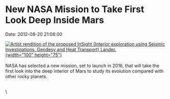 New NASA Mission to Take First Look Deep Inside Mars
====================================================

Date: 2012-08-20 21:08:00

[![Artist rendition of the proposed InSight (Interior exploration using
Seismic Investigations, Geodesy and Heat Transport)
Lander.](http://www.jpl.nasa.gov/images/insight/20120820/pia16079-th.jpg){width="100"
height="75"}](http://www.jpl.nasa.gov/news/news.cfm?release=2012-250&rn=news.xml&rst=3480)\
\
NASA has selected a new mission, set to launch in 2016, that will take
the first look into the deep interior of Mars to study its evolution
compared with other rocky planets.

\
\
